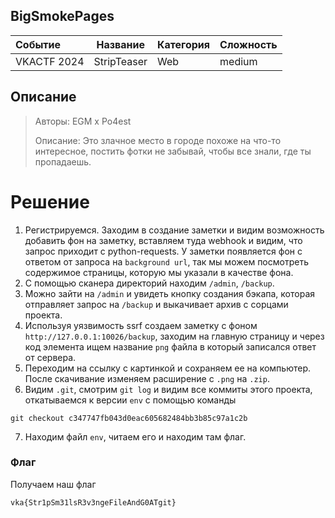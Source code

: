 ## BigSmokePages

| Событие | Название | Категория | Сложность |
| :------ | ---- | ---- | ---- |
| VKACTF 2024 | StripTeaser  | Web | medium |

## Описание

>Авторы: EGM x Po4est
>
>Описание: Это злачное место в городе похоже на что-то интересное, постить фотки не забывай, чтобы все знали, где ты пропадаешь.

# Решение

1. Регистрируемся. Заходим в создание заметки и видим возможность добавить фон на заметку, вставляем туда webhook и видим, что запрос приходит с python-requests. У заметки появляется фон с ответом от запроса на ```background url```, так мы можем посмотреть содержимое страницы, которую мы указали в качестве фона.
2. С помощью сканера директорий находим ```/admin```, ```/backup```.
3. Можно зайти на ```/admin``` и увидеть кнопку создания бэкапа, которая отправляет запрос на ```/backup``` и выкачивает архив с сорцами проекта.
4. Используя уязвимость ssrf создаем заметку с фоном ```http://127.0.0.1:10026/backup```, заходим на главную страницу и через код элемента ищем название ```png``` файла в который записался ответ от сервера.
5. Переходим на ссылку с картинкой и сохраняем ее на компьютер. После скачивание изменяем расширение с ```.png``` на ```.zip```.
6. Видим ```.git```, смотрим ```git log```  и видим все коммиты этого проекта, откатываемся к версии ```env``` с помощью команды 
```
git checkout c347747fb043d0eac605682484bb3b85c97a1c2b
```
7. Находим файл ```env```, читаем его и находим там флаг.

### Флаг

Получаем наш флаг
```
vka{Str1pSm31lsR3v3ngeFileAndG0ATgit}
```
